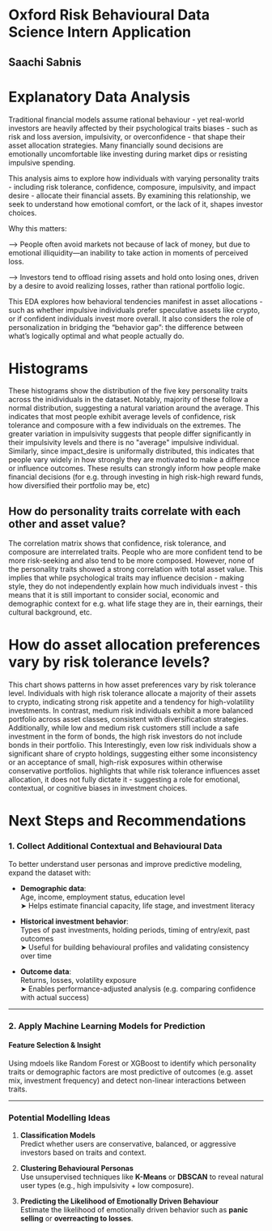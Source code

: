 # Oxford Risk Behavioural Data Science Intern Application
## Saachi Sabnis



# Explanatory Data Analysis


Traditional financial models assume rational behaviour - yet real-world investors are heavily affected by their psychological traits biases - such as risk and loss aversion, impulsivity, or overconfidence - that shape their asset allocation strategies. Many financially sound decisions are emotionally uncomfortable like investing during market dips or resisting impulsive spending. 

This analysis aims to explore how individuals with varying personality traits - including risk tolerance, confidence, composure, impulsivity, and impact desire - allocate their financial assets. By examining this relationship, we seek to understand how emotional comfort, or the lack of it, shapes investor choices.

Why this matters:

--> People often avoid markets not because of lack of money, but due to emotional illiquidity—an inability to take action in moments of perceived loss.

--> Investors tend to offload rising assets and hold onto losing ones, driven by a desire to avoid realizing losses, rather than rational portfolio logic.


This EDA explores how behavioral tendencies manifest in asset allocations - such as whether impulsive individuals prefer speculative assets like crypto, or if confident individuals invest more overall. It also considers the role of personalization in bridging the “behavior gap”: the difference between what’s logically optimal and what people actually do.



# Histograms

These histograms show the distribution of the five key personality traits across the inidividuals in the dataset. Notably, majority of these follow a normal distribution, suggesting a natural variation around the average. This indicates that most people exhibit average levels of confidence, risk tolerance and composure with a few individuals on the extremes. The greater variation in impulsivity suggests that people differ significantly in their impulsivity levels and there is no "average" impulsive individual. Similarly, since impact_desire is uniformally distributed, this indicates that people vary widely in how strongly they are motivated to make a difference or influence outcomes. These results can strongly inform how people make financial decisions (for e.g. through investing in high risk-high reward funds, how diversified their portfolio may be, etc)


## How do personality traits correlate with each other and asset value?

The correlation matrix shows that confidence, risk tolerance, and composure are interrelated traits. People who are more confident tend to be more risk-seeking and also tend to be more composed. However, none of the personality traits showed a strong correlation with total asset value. This implies that while psychological traits may influence decision - making style, they do not independently explain how much individuals invest - this means that it is still important to consider social, economic and demographic context for e.g. what life stage they are in, their earnings, their cultural background, etc.



# How do asset allocation preferences vary by risk tolerance levels?

This chart shows patterns in how asset preferences vary by risk tolerance level. Individuals with high risk tolerance allocate a majority of their assets to crypto, indicating strong risk appetite and a tendency for high-volatility investments. In contrast, medium risk individuals exhibit a more balanced portfolio across asset classes, consistent with diversification strategies. Additionally, while low and medium risk customers still include a safe investment in the form of bonds, the high risk investors do not include bonds in their portfolio. This Interestingly, even low risk individuals show a significant share of crypto holdings, suggesting either some inconsistency or an acceptance of small, high-risk exposures within otherwise conservative portfolios.   highlights that while risk tolerance influences asset allocation, it does not fully dictate it - suggesting a role for emotional, contextual, or cognitive biases in investment choices.





# Next Steps and Recommendations



### 1. Collect Additional Contextual and Behavioural Data

To better understand user personas and improve predictive modeling, expand the dataset with:

- **Demographic data**:  
  Age, income, employment status, education level  
  ➤ Helps estimate financial capacity, life stage, and investment literacy

- **Historical investment behavior**:  
  Types of past investments, holding periods, timing of entry/exit, past outcomes  
  ➤ Useful for building behavioural profiles and validating consistency over time

- **Outcome data**:  
  Returns, losses, volatility exposure  
  ➤ Enables performance-adjusted analysis (e.g. comparing confidence with actual success)

---

### 2. Apply Machine Learning Models for Prediction

#### Feature Selection & Insight  
Using mdoels like Random Forest or XGBoost to identify which personality traits or demographic factors are most predictive of outcomes (e.g. asset mix, investment frequency) and detect non-linear interactions between traits.


---

###  Potential Modelling Ideas

1. **Classification Models**  
   Predict whether users are conservative, balanced, or aggressive investors based on traits and context.

2. **Clustering Behavioural Personas**  
   Use unsupervised techniques like **K-Means** or **DBSCAN** to reveal natural user types (e.g., high impulsivity + low composure).

3. **Predicting the Likelihood of Emotionally Driven Behaviour**  
   Estimate the likelihood of emotionally driven behavior such as **panic selling** or **overreacting to losses**.
